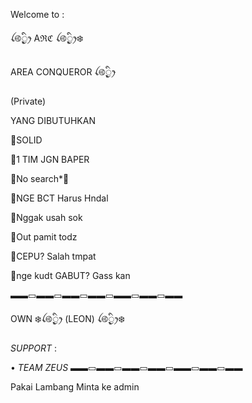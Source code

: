 Welcome to :


ꪶ࿋྄ིᤢꫂ    Aℜℭ   ꪶ࿋྄ིᤢꫂ❄️ 

AREA CONQUEROR ꪶ࿋྄ིᤢꫂ

(Private)

YANG DIBUTUHKAN


🔘SOLID

🔘1 TIM JGN BAPER

🔘No search*🔞

🔘NGE BCT Harus Hndal

🔘Nggak usah sok

🔘Out pamit todz

🔘CEPU? Salah tmpat

🔘nge kudt GABUT? Gass kan

▬▬▭▬▬▭▬▬▭▬▬▭▬▬▭▬▬▭▬▬

OWN
❄️ꪶ࿋྄ིᤢꫂ   (LEON)  ꪶ࿋྄ིᤢꫂ❄️


*SUPPORT* :

• *TEAM ZEUS*
▬▬▭▬▬▭▬▬▭▬▬▭▬▬▭▬▬▭▬▬

Pakai Lambang
Minta ke admin

